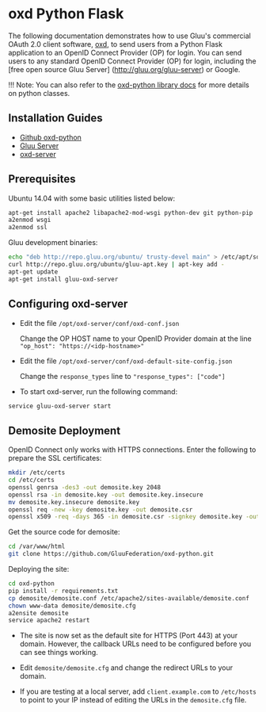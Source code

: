 # oxd Python Flask

The following documentation demonstrates how to use Gluu's commercial OAuth 2.0 client software, 
[oxd](http://oxd.gluu.org), to send users from a Python Flask application to an OpenID Connect Provider 
(OP) for login. You can send users to any standard OpenID Connect Provider 
(OP) for login, including the [free open source Gluu Server] (http://gluu.org/gluu-server) or Google. 


!!! Note:
    You can also refer to the [oxd-python library docs](https://gluu.org/docs/oxd/libraries/python/) for more details on python classes.

## Installation Guides

- [Github oxd-python](https://github.com/GluuFederation/oxd-python)
- [Gluu Server](https://gluu.org/docs/ce/3.1.1/installation-guide/install/)
- [oxd-server](https://gluu.org/docs/oxd/3.1.1/install/)


## Prerequisites

Ubuntu 14.04 with some basic utilities listed below:

```bash
apt-get install apache2 libapache2-mod-wsgi python-dev git python-pip
a2enmod wsgi
a2enmod ssl
```

Gluu development binaries:

```bash
echo "deb http://repo.gluu.org/ubuntu/ trusty-devel main" > /etc/apt/sources.list.d/gluu-devel-repo.list
curl http://repo.gluu.org/ubuntu/gluu-apt.key | apt-key add -
apt-get update
apt-get install gluu-oxd-server
```

## Configuring oxd-server

- Edit the file `/opt/oxd-server/conf/oxd-conf.json` 

    Change the OP HOST name to your OpenID Provider domain at the line `"op_host": "https://<idp-hostname>"`

- Edit the file `/opt/oxd-server/conf/oxd-default-site-config.json`

    Change the `response_types` line to `"response_types": ["code"]`

- To start oxd-server, run the following command:

```bash
service gluu-oxd-server start
```

## Demosite Deployment

OpenID Connect only works with HTTPS connections. Enter the following to prepare the SSL certificates:

```bash
mkdir /etc/certs
cd /etc/certs
openssl genrsa -des3 -out demosite.key 2048
openssl rsa -in demosite.key -out demosite.key.insecure
mv demosite.key.insecure demosite.key
openssl req -new -key demosite.key -out demosite.csr
openssl x509 -req -days 365 -in demosite.csr -signkey demosite.key -out demosite.crt
```

Get the source code for demosite:

```bash
cd /var/www/html
git clone https://github.com/GluuFederation/oxd-python.git
```

Deploying the site:

```bash
cd oxd-python
pip install -r requirements.txt
cp demosite/demosite.conf /etc/apache2/sites-available/demosite.conf
chown www-data demosite/demosite.cfg
a2ensite demosite
service apache2 restart
```

- The site is now set as the default site for HTTPS (Port 443) at your domain. However, the callback URLs need to be configured before you can see things working. 

- Edit `demosite/demosite.cfg` and change the redirect URLs to your domain. 

- If you are testing at a local server, add `client.example.com` to `/etc/hosts` to point to your
IP instead of editing the URLs in the `demosite.cfg` file.
